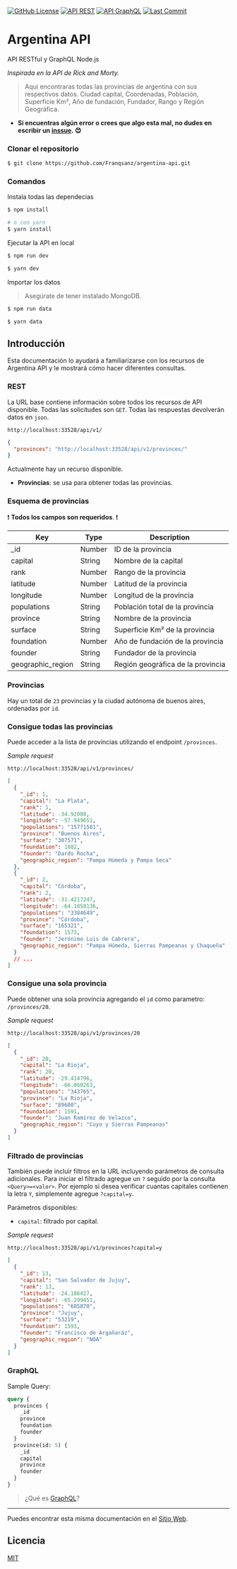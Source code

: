 [![GitHub License](https://img.shields.io/badge/license-MIT-blue.svg)](LICENSE)
[![API REST](https://img.shields.io/badge/API-REST-yellow.svg)]()
[![API GraphQL](https://img.shields.io/badge/API-GraphQL-ff69b4.svg)](https://graphql.org/)
[![Last Commit](https://img.shields.io/github/last-commit/Franqsanz/argentina-api)](https://github.com/Franqsanz/argentina-api/)

# Argentina API

API RESTful y GraphQL Node.js

_Inspirada en la API de Rick and Morty._

> Aqui encontraras todas las provincias de argentina con sus respectivos datos. Ciudad capital, Coordenadas, Población, Superficie Km², Año de fundación, Fundador, Rango y Región Geográfica.

- **Si encuentras algún error o crees que algo esta mal, no dudes en escribir un [inssue](https://github.com/Franqsanz/argentina-api/issues). 😊**

### Clonar el repositorio

```sh
$ git clone https://github.com/Franqsanz/argentina-api.git
```

### Comandos

Instala todas las dependecias

```sh
$ npm install

# o con yarn
$ yarn install
```

Ejecutar la API en local

```sh
$ npm run dev

$ yarn dev
```

Importar los datos

> Asegúrate de tener instalado MongoDB.

```sh
$ npm run data

$ yarn data
```

## Introducción

Esta documentación lo ayudará a familiarizarse con los recursos de Argentina API y le mostrará cómo hacer diferentes consultas.

### REST

La URL base contiene información sobre todos los recursos de API disponible. Todas las solicitudes son `GET`. Todas las respuestas devolverán datos en `json`.

```
http://localhost:33528/api/v1/
```

```json
{
  "provinces": "http://localhost:33528/api/v1/provinces/"
}
```

Actualmente hay un recurso disponible.

- **Provincias**: se usa para obtener todas las provincias.

### Esquema de provincias

❗ **Todos los campos son requeridos**. ❗

| Key               | Type   | Description                       |
| ----------------- | ------ | --------------------------------- |
| \_id              | Number | ID de la provincia                |
| capital           | String | Nombre de la capital              |
| rank              | Number | Rango de la provincia             |
| latitude          | Number | Latitud de la provincia           |
| longitude         | Number | Longitud de la provincia          |
| populations       | String | Población total de la provincia   |
| province          | String | Nombre de la provincia            |
| surface           | String | Superficie Km² de la provincia    |
| foundation        | Number | Año de fundación de la provincia  |
| founder           | String | Fundador de la provincia          |
| geographic_region | String | Región geográfica de la provincia |

### Provincias

Hay un total de `23` provincias y la ciudad autónoma de buenos aires, ordenadas por `id`.

### Consigue todas las provincias

Puede acceder a la lista de provincias utilizando el endpoint `/provinces`.

_Sample request_

```
http://localhost:33528/api/v1/provinces/
```

```json
[
  {
    "_id": 1,
    "capital": "La Plata",
    "rank": 1,
    "latitude": -34.92088,
    "longitude": -57.949651,
    "populations": "15771581",
    "province": "Buenos Aires",
    "surface": "307571",
    "foundation": 1882,
    "founder": "Dardo Rocha",
    "geographic_region": "Pampa Húmeda y Pampa Seca"
  },
  {
    "_id": 2,
    "capital": "Córdoba",
    "rank": 2,
    "latitude": -31.4217247,
    "longitude": -64.1858136,
    "populations": "3384649",
    "province": "Córdoba",
    "surface": "165321",
    "foundation": 1573,
    "founder": "Jerónimo Luis de Cabrera",
    "geographic_region": "Pampa Húmeda, Sierras Pampeanas y Chaqueña"
  }
  // ...
]
```

### Consigue una sola provincia

Puede obtener una sola provincia agregando el `id` como parametro: `/provinces/20`.

_Sample request_

```
http://localhost:33528/api/v1/provinces/20
```

```json
[
  {
    "_id": 20,
    "capital": "La Rioja",
    "rank": 20,
    "latitude": -29.414796,
    "longitude": -66.860263,
    "populations": "343765",
    "province": "La Rioja",
    "surface": "89680",
    "foundation": 1591,
    "founder": "Juan Ramírez de Velazco",
    "geographic_region": "Cuyo y Sierras Pampeanas"
  }
]
```

### Filtrado de provincias

También puede incluir filtros en la URL incluyendo parámetros de consulta adicionales. Para iniciar el filtrado agregue un `?` seguido por la consulta `<Query>=<valor>`. Por ejemplo si desea verificar cuantas capitales contienen la letra `Y`, simplemente agregue `?capital=y`.

Parámetros disponibles:

- `capital`: filtrado por capital.

_Sample request_

```
http://localhost:33528/api/v1/provinces?capital=y
```

```json
[
  {
    "_id": 13,
    "capital": "San Salvador de Jujuy",
    "rank": 13,
    "latitude": -24.186427,
    "longitude": -65.299451,
    "populations": "685870",
    "province": "Jujuy",
    "surface": "53219",
    "foundation": 1593,
    "founder": "Francisco de Argañaráz",
    "geographic_region": "NOA"
  }
]
```

### GraphQL

Sample Query:

```graphql
query {
  provinces {
    _id
    province
    foundation
    founder
  }
  province(id: 5) {
    _id
    capital
    province
    founder
  }
}
```

> ¿Qué es [GraphQL](https://graphql.org/learn/)?

---

Puedes encontrar esta misma documentación en el [Sitio Web](https://argentina-api.netlify.app/#docs).

## Licencia

[MIT](LICENSE)
